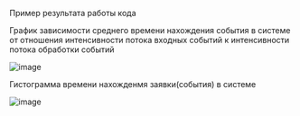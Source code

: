 Пример результата работы кода

График зависимости среднего времени нахождения события в системе от отношения интенсивности потока входных событий к интенсивности потока обработки событий

![image](https://user-images.githubusercontent.com/62552543/178967103-0c4410ad-ef75-4fbd-a3af-426326ddf916.png)


Гистограмма времени нахожденмя заявки(события) в системе

![image](https://user-images.githubusercontent.com/62552543/178967147-eba0525f-5fa5-4ed0-93e3-e47738e79502.png)

